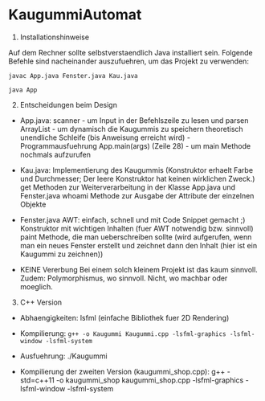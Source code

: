 # KaugummiAutomat

1. Installationshinweise

Auf dem Rechner sollte selbstverstaendlich Java installiert sein.
Folgende Befehle sind nacheinander auszufuehren, um das Projekt zu verwenden:

`javac App.java Fenster.java Kau.java`

`java App`

2. Entscheidungen beim Design

- App.java:
  scanner - um Input in der Befehlszeile zu lesen und parsen
  ArrayList - um dynamisch die Kaugummis zu speichern
  theoretisch unendliche Schleife (bis Anweisung erreicht wird) - Programmausfuehrung
  App.main(args) (Zeile 28) - um main Methode nochmals aufzurufen

- Kau.java:
  Implementierung des Kaugummis (Konstruktor erhaelt Farbe und Durchmesser; Der leere Konstruktor hat keinen wirklichen Zweck.)
  get Methoden zur Weiterverarbeitung in der Klasse App.java und Fenster.java
  whoami Methode zur Ausgabe der Attribute der einzelnen Objekte

- Fenster.java
  AWT: einfach, schnell und mit Code Snippet gemacht ;)
  Konstruktor mit wichtigen Inhalten (fuer AWT notwendig bzw. sinnvoll)
  paint Methode, die man ueberschreiben sollte (wird aufgerufen, wenn man ein neues Fenster erstellt und zeichnet dann den Inhalt (hier ist ein Kaugummi zu zeichnen))

- KEINE Vererbung
  Bei einem solch kleinem Projekt ist das kaum sinnvoll.
  Zudem: Polymorphismus, wo sinnvoll. Nicht, wo machbar oder moeglich.

3. C++ Version

- Abhaengigkeiten:
  lsfml (einfache Bibliothek fuer 2D Rendering)

- Kompilierung:
  `g++ -o Kaugummi Kaugummi.cpp -lsfml-graphics -lsfml-window -lsfml-system`

- Ausfuehrung:
  ./Kaugummi

- Kompilierung der zweiten Version (kaugummi_shop.cpp):
  g++ -std=c++11 -o kaugummi_shop kaugummi_shop.cpp -lsfml-graphics -lsfml-window -lsfml-system
